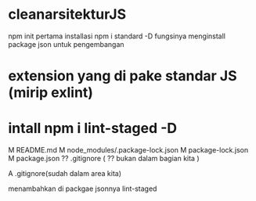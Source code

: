 # cleanarsitekturJS

npm init
pertama installasi npm i standard -D fungsinya menginstall package json untuk pengembangan
# extension yang di pake standar JS (mirip exlint)
# intall npm i lint-staged -D



 M README.md
 M node_modules/.package-lock.json
 M package-lock.json
 M package.json
?? .gitignore ( ?? bukan dalam bagian kita )

A  .gitignore(sudah dalam area kita)


menambahkan di packgae jsonnya lint-staged